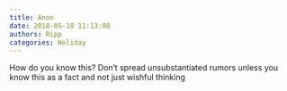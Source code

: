```yaml
---
title: Anon
date: 2018-05-18 11:13:08
authors: Ripp
categories: Holiday
---
```


 How do you know this?  Don’t spread unsubstantiated rumors unless you know this as a fact and not just wishful thinking